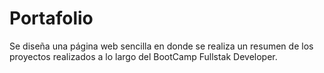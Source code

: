 # Portafolio
Se diseña una página web sencilla en donde se realiza un resumen de los proyectos realizados a lo largo del BootCamp Fullstak Developer.
